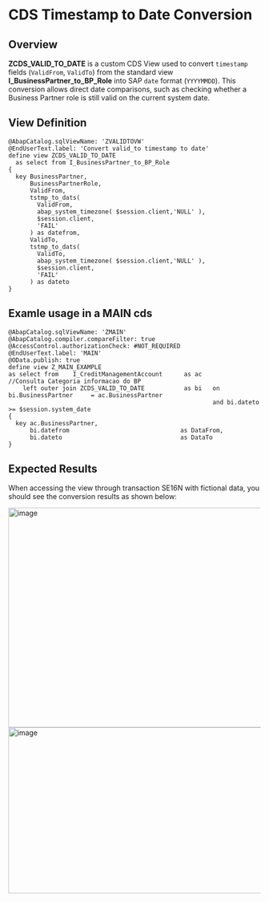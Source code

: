 # CDS Timestamp to Date Conversion

## Overview
**ZCDS_VALID_TO_DATE** is a custom CDS View used to convert `timestamp` fields (`ValidFrom`, `ValidTo`) from the standard view **I_BusinessPartner_to_BP_Role** into SAP `date` format (`YYYYMMDD`). This conversion allows direct date comparisons, such as checking whether a Business Partner role is still valid on the current system date.

## View Definition
```abap
@AbapCatalog.sqlViewName: 'ZVALIDTOVW'
@EndUserText.label: 'Convert valid_to timestamp to date'
define view ZCDS_VALID_TO_DATE
  as select from I_BusinessPartner_to_BP_Role
{
  key BusinessPartner,
      BusinessPartnerRole,
      ValidFrom,
      tstmp_to_dats(
        ValidFrom,
        abap_system_timezone( $session.client,'NULL' ),
        $session.client,
        'FAIL'
      ) as datefrom,
      ValidTo,
      tstmp_to_dats(
        ValidTo,
        abap_system_timezone( $session.client,'NULL' ),
        $session.client,
        'FAIL'
      ) as dateto
}
```

## Examle usage in a MAIN cds 

```abap
@AbapCatalog.sqlViewName: 'ZMAIN'
@AbapCatalog.compiler.compareFilter: true
@AccessControl.authorizationCheck: #NOT_REQUIRED
@EndUserText.label: 'MAIN'
@OData.publish: true
define view Z_MAIN_EXAMPLE
as select from    I_CreditManagementAccount      as ac
//Consulta Categoria informacao do BP
    left outer join ZCDS_VALID_TO_DATE           as bi   on  bi.BusinessPartner     = ac.BusinessPartner
                                                         and bi.dateto              >= $session.system_date
{
  key ac.BusinessPartner,
      bi.datefrom                               as DataFrom,
      bi.dateto                                 as DataTo
}

```


## Expected Results
When accessing the view through transaction SE16N with fictional data, you should see the conversion results as shown below:

<img width="1123" height="438" alt="image" src="https://github.com/user-attachments/assets/4131dd76-d7b3-4fd6-90ec-d6420e23cc12" />

<img width="813" height="331" alt="image" src="https://github.com/user-attachments/assets/4b067d28-270c-4774-b212-b458908bafd9" />
